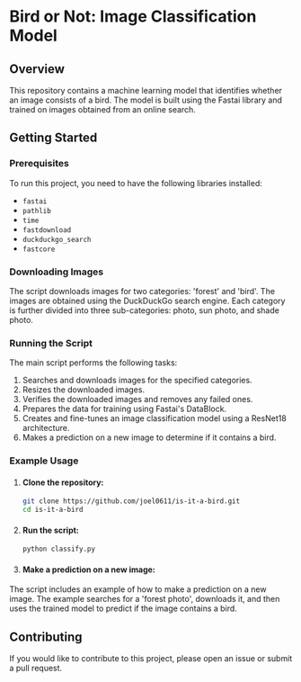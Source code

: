# Bird or Not: Image Classification Model

## Overview
This repository contains a machine learning model that identifies whether an image consists of a bird. The model is built using the Fastai library and trained on images obtained from an online search.

## Getting Started
### Prerequisites
To run this project, you need to have the following libraries installed:
- `fastai`
- `pathlib`
- `time`
- `fastdownload`
- `duckduckgo_search`
- `fastcore`

### Downloading Images
The script downloads images for two categories: 'forest' and 'bird'. The images are obtained using the DuckDuckGo search engine. Each category is further divided into three sub-categories: photo, sun photo, and shade photo.

### Running the Script
The main script performs the following tasks:

1. Searches and downloads images for the specified categories.
2. Resizes the downloaded images.
3. Verifies the downloaded images and removes any failed ones.
4. Prepares the data for training using Fastai's DataBlock.
5. Creates and fine-tunes an image classification model using a ResNet18 architecture.
6. Makes a prediction on a new image to determine if it contains a bird.

### Example Usage
1. #### Clone the repository:
   ``` bash
   git clone https://github.com/joel0611/is-it-a-bird.git
   cd is-it-a-bird
   ```
2. #### Run the script:
   ``` bash
   python classify.py
   ```
3. #### Make a prediction on a new image:
The script includes an example of how to make a prediction on a new image. The example searches for a 'forest photo', downloads it, and then uses the trained model to predict if the image contains a bird.

## Contributing
If you would like to contribute to this project, please open an issue or submit a pull request.
   
